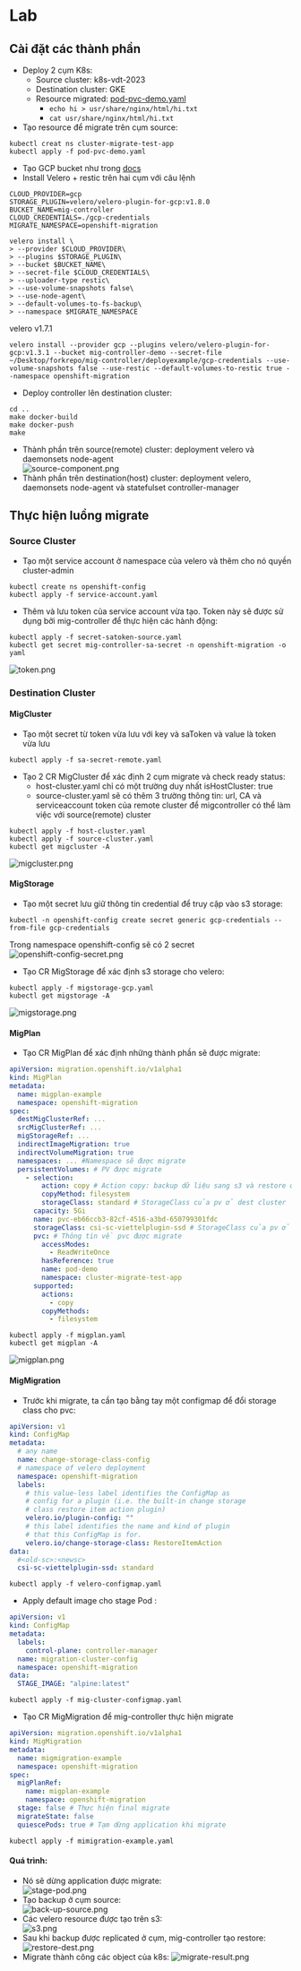 # Lab
## Cài đặt các thành phần
- Deploy 2 cụm K8s: 
  - Source cluster: k8s-vdt-2023 
  - Destination cluster: GKE
  - Resource migrated: [pod-pvc-demo.yaml](pod-pvc-demo.yaml)
    - ```echo hi > usr/share/nginx/html/hi.txt```
    - ```cat usr/share/nginx/html/hi.txt```
- Tạo resource để migrate trên cụm source:
```shell
kubectl creat ns cluster-migrate-test-app
kubectl apply -f pod-pvc-demo.yaml
```
- Tạo GCP bucket như trong [docs](https://github.com/vmware-tanzu/velero-plugin-for-gcp)
- Install Velero + restic trên hai cụm với câu lệnh
```shell
CLOUD_PROVIDER=gcp
STORAGE_PLUGIN=velero/velero-plugin-for-gcp:v1.8.0
BUCKET_NAME=mig-controller
CLOUD_CREDENTIALS=./gcp-credentials
MIGRATE_NAMESPACE=openshift-migration
```
```shell
velero install \
> --provider $CLOUD_PROVIDER\
> --plugins $STORAGE_PLUGIN\
> --bucket $BUCKET_NAME\
> --secret-file $CLOUD_CREDENTIALS\
> --uploader-type restic\
> --use-volume-snapshots false\
> --use-node-agent\
> --default-volumes-to-fs-backup\
> --namespace $MIGRATE_NAMESPACE
```

velero v1.7.1
```shell
velero install --provider gcp --plugins velero/velero-plugin-for-gcp:v1.3.1 --bucket mig-controller-demo --secret-file ~/Desktop/forkrepo/mig-controller/deployexample/gcp-credentials --use-volume-snapshots false --use-restic --default-volumes-to-restic true --namespace openshift-migration

```
- Deploy controller lên destination cluster:
```shell
cd ..
make docker-build
make docker-push
make 
```
- Thành phần trên source(remote) cluster: deployment velero và daemonsets node-agent  
![source-component.png](img/source-component.png)
- Thành phần trên destination(host) cluster: deployment velero, daemonsets node-agent và statefulset controller-manager  

## Thực hiện luồng migrate
### Source Cluster
- Tạo một service account ở namespace của velero và thêm cho nó quyền cluster-admin
```shell
kubectl create ns openshift-config
kubectl apply -f service-account.yaml
```
- Thêm và lưu token của service account vừa tạo. Token này sẽ được sử dụng bởi mig-controller để thực hiện các hành động:
```shell
kubectl apply -f secret-satoken-source.yaml
kubectl get secret mig-controller-sa-secret -n openshift-migration -o yaml 
```
![token.png](img/token.png)
### Destination Cluster
#### MigCluster
- Tạo một secret từ token vừa lưu với key và saToken và value là token vừa lưu
```shell
kubectl apply -f sa-secret-remote.yaml
```
- Tạo 2 CR MigCluster để xác định 2 cụm migrate và check ready status:
  - host-cluster.yaml chỉ có một trường duy nhất isHostCluster: true
  - source-cluster.yaml sẽ có thêm 3 trường thông tin: url, CA và serviceaccount token của remote cluster để migcontroller có thể làm việc với source(remote) cluster
```shell
kubectl apply -f host-cluster.yaml
kubectl apply -f source-cluster.yaml
kubectl get migcluster -A
```
![migcluster.png](img/migcluster.png)
#### MigStorage
- Tạo một secret lưu giữ thông tin credential để truy cập vào s3 storage:
```shell
kubectl -n openshift-config create secret generic gcp-credentials --from-file gcp-credentials
```
Trong namespace openshift-config sẽ có 2 secret  
![openshift-config-secret.png](img/openshift-config-secret.png)
- Tạo CR MigStorage để xác định s3 storage cho velero:
```shell
kubectl apply -f migstorage-gcp.yaml
kubectl get migstorage -A
```
![migstorage.png](img/migstorage.png)
#### MigPlan
- Tạo CR MigPlan để xác định những thành phần sẽ được migrate:
```yaml
apiVersion: migration.openshift.io/v1alpha1
kind: MigPlan
metadata:
  name: migplan-example
  namespace: openshift-migration
spec:
  destMigClusterRef: ... 
  srcMigClusterRef: ...
  migStorageRef: ...
  indirectImageMigration: true 
  indirectVolumeMigration: true
  namespaces: ... #Namespace sẽ được migrate
  persistentVolumes: # PV được migrate
    - selection:
        action: copy # Action copy: backup dữ liệu sang s3 và restore ở destination cluster
        copyMethod: filesystem
        storageClass: standard # StorageClass của pv ở dest cluster
      capacity: 5Gi
      name: pvc-eb66ccb3-82cf-4516-a3bd-650799301fdc
      storageClass: csi-sc-viettelplugin-ssd # StorageClass của pv ở source cluster
      pvc: # Thông tin về pvc được migrate
        accessModes:
          - ReadWriteOnce
        hasReference: true
        name: pod-demo
        namespace: cluster-migrate-test-app
      supported:
        actions:
          - copy
        copyMethods:
          - filesystem
```
```shell
kubectl apply -f migplan.yaml
kubectl get migplan -A
```
![migplan.png](img/migplan.png)

#### MigMigration
- Trước khi migrate, ta cần tạo bằng tay một configmap để đổi storage class cho pvc:
```yaml
apiVersion: v1
kind: ConfigMap
metadata:
  # any name
  name: change-storage-class-config
  # namespace of velero deployment 
  namespace: openshift-migration
  labels:
    # this value-less label identifies the ConfigMap as
    # config for a plugin (i.e. the built-in change storage
    # class restore item action plugin)
    velero.io/plugin-config: ""
    # this label identifies the name and kind of plugin
    # that this ConfigMap is for.
    velero.io/change-storage-class: RestoreItemAction
data:
  #<old-sc>:<newsc>
  csi-sc-viettelplugin-ssd: standard
```
```shell
kubectl apply -f velero-configmap.yaml
```
- Apply default image cho stage Pod :
```yaml
apiVersion: v1
kind: ConfigMap
metadata:
  labels:
    control-plane: controller-manager
  name: migration-cluster-config
  namespace: openshift-migration
data:
  STAGE_IMAGE: "alpine:latest"
```
```shell
kubectl apply -f mig-cluster-configmap.yaml
```
- Tạo CR MigMigration để mig-controller thực hiện migrate
```yaml
apiVersion: migration.openshift.io/v1alpha1
kind: MigMigration
metadata:
  name: migmigration-example
  namespace: openshift-migration
spec:
  migPlanRef:
    name: migplan-example
    namespace: openshift-migration
  stage: false # Thực hiện final migrate
  migrateState: false 
  quiescePods: true # Tạm dừng application khi migrate
```
```shell
kubectl apply -f mimigration-example.yaml
```

#### Quá trình:
- Nó sẽ dừng application được migrate:  
![stage-pod.png](img/stage-pod.png)
- Tạo backup ở cụm source:  
![back-up-source.png](img/back-up-source.png)
- Các velero resource được tạo trên s3:  
![s3.png](img/s3.png)
- Sau khi backup được replicated ở cụm, mig-controller tạo restore:
![restore-dest.png](img/restore-dest.png)
- Migrate thành công các object của k8s:
![migrate-result.png](img/migrate-result.png)
